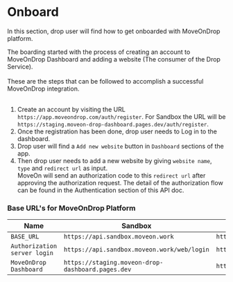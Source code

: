 # Onboard #

In this section, drop user will find how to get onboarded with MoveOnDrop platform.


The boarding started with the process of creating an account to MoveOnDrop Dashboard and adding a website (The consumer of the Drop Service).
<br/>
<br/>
These are the steps that can be followed to accomplish a successful MoveOnDrop integration. <br/><br/>
1) Create an account by visiting the URL `https://app.moveondrop.com/auth/register`. For Sandbox the URL will be `https://staging.moveon-drop-dashboard.pages.dev/auth/register`. <br/>
2) Once the registration has been done, drop user needs to Log in to the dashboard. <br/>
3) Drop user will find a `Add new website` button in `Dashboard` sections of the app. <br/>
4) Then drop user needs to add a new website by giving `website name`, `type` and `redirect url` as input. <br/> MoveOn will send an authorization code to this `redirect url` after approving the authorization request. The detail of the authorization flow can be found in the Authentication section of this API doc. <br/>


### Base URL's for MoveOnDrop Platform ###

| Name                         | Sandbox                                           | Production                        |
|------------------------------|---------------------------------------------------|-----------------------------------|
| `BASE_URL`                   | `https://api.sandbox.moveon.work`                 | `https://moveon.com.bd`           |
| `Authorization server login` | `https://api.sandbox.moveon.work/web/login`       | `https://moveon.com.bd/web/login` |
| `MoveOnDrop Dashboard`       | `https://staging.moveon-drop-dashboard.pages.dev` | `https://app.moveondrop.com`      |
